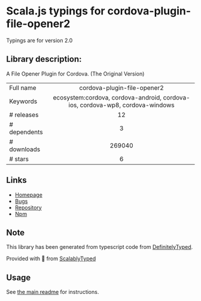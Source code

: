 
# Scala.js typings for cordova-plugin-file-opener2

Typings are for version 2.0

## Library description:
A File Opener Plugin for Cordova. (The Original Version)

|                    |                 |
| ------------------ | :-------------: |
| Full name          | cordova-plugin-file-opener2 |
| Keywords           | ecosystem:cordova, cordova-android, cordova-ios, cordova-wp8, cordova-windows |
| # releases         | 12 |
| # dependents       | 3 |
| # downloads        | 269040 |
| # stars            | 6 |

## Links
- [Homepage](https://github.com/pwlin/cordova-plugin-file-opener2#readme)
- [Bugs](https://github.com/pwlin/cordova-plugin-file-opener2/issues)
- [Repository](https://github.com/pwlin/cordova-plugin-file-opener2)
- [Npm](https://www.npmjs.com/package/cordova-plugin-file-opener2)
    


## Note
This library has been generated from typescript code from [DefinitelyTyped](https://definitelytyped.org).

Provided with :purple_heart: from [ScalablyTyped](https://github.com/oyvindberg/ScalablyTyped)

## Usage
See [the main readme](../../readme.md) for instructions.


